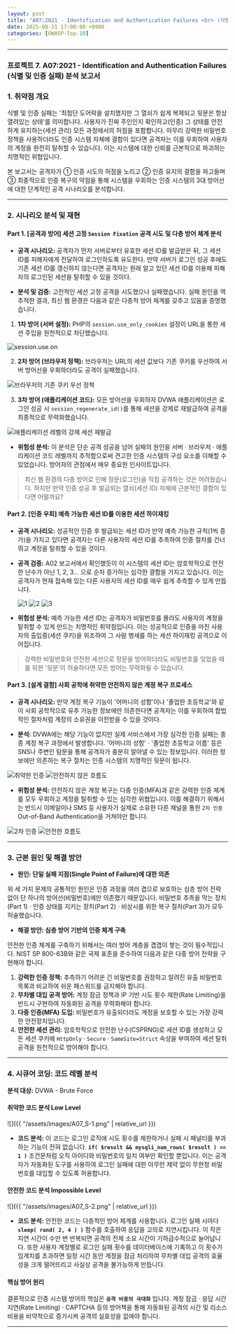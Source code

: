 ```yaml
---
layout: post
title: "A07:2021 - Identification and Authentication Failures <br> (식별 및 인증 실패) 분석 보고서"
date: 2025-08-31 17:00:00 +0900
categories: [OWASP-Top-10]
---
```

---

### **프로젝트 7. A07:2021 - Identification and Authentication Failures <br> (식별 및 인증 실패) 분석 보고서**

### 1. 취약점 개요

   식별 및 인증 실패는 '최첨단 도어락을 설치했지만 그 열쇠가 쉽게 복제되고 뒷문은 항상 열려있는 상태'를 의미합니다. 사용자가 진짜 주인인지 확인하고(인증) 그 상태를 안전하게 유지하는(세션 관리) 모든 과정에서의 허점을 포함합니다. 아무리 강력한 비밀번호 정책을 사용하더라도 인증 시스템 자체에 결함이 있다면 공격자는 이를 우회하여 사용자의 계정을 완전히 탈취할 수 있습니다. 이는 시스템에 대한 신뢰를 근본적으로 파괴하는 치명적인 위협입니다.

   본 보고서는 공격자가 ① 인증 시도의 허점을 노리고 ② 인증 유지의 결함을 파고들며 ③ 최종적으로 인증 복구의 약점을 통해 시스템을 우회하는 인증 시스템의 3대 방어선에 대한 단계적인 공격 시나리오를 분석합니다.

---

### 2. 시나리오 분석 및 재현

#### Part 1. [공격과 방어] 세션 고정 `Session Fixation` 공격 시도 및 다층 방어 체계 분석

*   **공격 시나리오:**
   공격자가 먼저 서버로부터 유효한 세션 ID를 발급받은 뒤, 그 세션 ID를 피해자에게 전달하여 로그인하도록 유도한다. 만약 서버가 로그인 성공 후에도 기존 세션 ID를 갱신하지 않는다면 공격자는 원래 알고 있던 세션 ID를 이용해 피해자의 로그인된 세션을 탈취할 수 있을 것이다.

*   **분석 및 검증:**
   고전적인 세션 고정 공격을 시도했으나 실패했습니다. 실패 원인을 역추적한 결과, 최신 웹 환경은 다음과 같은 다층적 방어 체계를 갖추고 있음을 증명했습니다.

   1.  **1차 방어 (서버 설정):** PHP의 `session.use_only_cookies` 설정이 URL을 통한 세션 주입을 원천적으로 차단했습니다.

   ![session.use.on](/assets/images/A07_P1-1.png)

   2.  **2차 방어 (브라우저 정책):** 브라우저는 URL의 세션 값보다 기존 쿠키를 우선하여 서버 방어선을 우회하더라도 공격이 실패했습니다.

   ![브라우저의 기존 쿠키 우선 정책](/assets/images/A07_P1-4.png)

   3.  **3차 방어 (애플리케이션 코드):** 모든 방어선을 우회하자 DVWA 애플리케이션은 로그인 성공 시 `session_regenerate_id()`를 통해 세션을 강제로 재발급하여 공격을 최종적으로 무력화했습니다.

   ![애플리케이션 레벨의 강제 세션 재발급](/assets/images/A07_P1-3.png)

*   **위험성 분석:**
   이 분석은 단순 공격 성공을 넘어 실패의 원인을 서버 · 브라우저 · 애플리케이션 코드 레벨까지 추적함으로써 견고한 인증 시스템의 구성 요소를 이해할 수 있었습니다. 방어자의 관점에서 매우 중요한 인사이트입니다.

>   최신 웹 환경의 다층 방어로 인해 정문(로그인)을 직접 공격하는 것은 어려웠습니다. 하지만 만약 인증 성공 후 발급되는 열쇠(세션 ID) 자체에 근본적인 결함이 있다면 어떨까요?

#### Part 2. [인증 우회] 예측 가능한 세션 ID를 이용한 세션 하이재킹

*   **공격 시나리오:**
   성공적인 인증 후 발급되는 세션 ID가 만약 예측 가능한 규칙(1씩 증가)을 가지고 있다면 공격자는 다른 사용자의 세션 ID를 추측하여 인증 절차를 건너뛰고 계정을 탈취할 수 있을 것이다.

*   **공격 검증:**
   A02 보고서에서 확인했듯이 이 시스템의 세션 ID는 암호학적으로 안전한 난수가 아닌 1, 2, 3... 으로 순차 증가하는 심각한 결함을 가지고 있습니다. 이는 공격자가 현재 접속해 있는 다른 사용자의 세션 ID를 매우 쉽게 추측할 수 있게 만듭니다.

    ![1](/assets/images/A02_P1-1.png)
    ![2](/assets/images/A02_P1-2.png)
    ![3](/assets/images/A02_P1-3.png)

*   **위험성 분석:**
   예측 가능한 세션 ID는 공격자가 비밀번호를 몰라도 사용자의 계정을 탈취할 수 있게 만드는 치명적인 취약점입니다. 이는 성공적으로 인증을 마친 사용자의 출입증(세션 쿠키)을 위조하여 그 사람 행세를 하는 세션 하이재킹 공격으로 이어집니다.

>  강력한 비밀번호와 안전한 세션으로 정문을 방어하더라도 비밀번호를 잊었을 때를 위한 '뒷문'이 허술하다면 모든 방어는 무력화될 수 있습니다.

#### Part 3. [설계 결함] 사회 공학에 취약한 안전하지 않은 계정 복구 프로세스

*   **공격 시나리오:**
   만약 계정 복구 기능이 '어머니의 성함'이나 '졸업한 초등학교'와 같이 사회 공학적으로 유추 가능한 정보에만 의존한다면 공격자는 이를 우회하여 합법적인 절차처럼 계정의 소유권을 이전받을 수 있을 것이다.

*   **분석:**
   DVWA에는 해당 기능이 없지만 실제 서비스에서 가장 심각한 인증 실패는 종종 계정 복구 과정에서 발생합니다. '어머니의 성함' · '졸업한 초등학교 이름' 등은 SNS나 주변인 탐문을 통해 공격자가 충분히 알아낼 수 있는 정보입니다. 이러한 정보에만 의존하는 복구 절차는 인증 시스템의 치명적인 뒷문이 됩니다.

   ![취약한 인증](/assets/images/A07_P3-1.png)
   ![안전하지 않은 흐름도](/assets/images/A07_P3-3.png)


*   **위험성 분석:**
   안전하지 않은 계정 복구는 다중 인증(MFA)과 같은 강력한 인증 체계를 모두 우회하고 계정을 탈취할 수 있는 심각한 위협입니다. 이를 해결하기 위해서는 반드시 이메일이나 SMS 등 사용자가 실제로 소유한 다른 채널을 통한 `2차 인증`Out-of-Band Authentication을 거쳐야만 합니다.

   ![2차 인증](/assets/images/A07_P3-2.png)
   ![안전한 흐름도](/assets/images/A07_P3-4.png)

---

### 3. 근본 원인 및 해결 방안

*   **원인: 단일 실패 지점(Single Point of Failure)에 대한 의존**

   위 세 가지 문제의 공통적인 원인은 인증 과정을 여러 겹으로 보호하는 심층 방어 전략 없이 단 하나의 방어선(비밀번호)에만 의존했기 때문입니다. 비밀번호 추측을 막는 장치(Part 1) · 인증 상태를 지키는 장치(Part 2) · 비상시를 위한 복구 절차(Part 3)가 모두 허술했습니다.

*   **해결 방안: 심층 방어 기반의 인증 체계 구축**

   안전한 인증 체계를 구축하기 위해서는 여러 방어 계층을 겹겹이 쌓는 것이 필수적입니다. NIST SP 800-63B와 같은 국제 표준을 준수하여 다음과 같은 다중 방어 전략을 구현해야 합니다.

   1.  **강력한 인증 정책:** 추측하기 어려운 긴 비밀번호를 권장하고 알려진 유출 비밀번호 목록과 비교하여 쉬운 패스워드를 금지해야 합니다.
   2.  **무차별 대입 공격 방어:** 계정 잠금 정책과 IP 기반 시도 횟수 제한(Rate Limiting)을 반드시 구현하여 자동화된 공격을 무력화해야 합니다.
   3.  **다중 인증(MFA) 도입:** 비밀번호가 유출되더라도 계정을 보호할 수 있는 가장 강력한 안전장치입니다.
   4.  **안전한 세션 관리:** 암호학적으로 안전한 난수(CSPRNG)로 세션 ID를 생성하고 모든 세션 쿠키에 `HttpOnly` · `Secure` · `SameSite=Strict` 속성을 부여하여 세션 탈취 공격을 원천적으로 방어해야 합니다.

---

### 4. 시큐어 코딩: 코드 레벨 분석

**분석 대상:** DVWA - Brute Force

#### 취약한 코드 분석 Low Level

   ![]({{ "/assets/images/A07_S-1.png" | relative_url }})   

   *   **코드 분석:** 이 코드는 로그인 로직에 시도 횟수를 제한하거나 실패 시 페널티를 부과하는 기능이 전혀 없습니다. **`if( $result && mysqli_num_rows( $result ) == 1 )`** 조건문처럼 오직 아이디와 비밀번호의 일치 여부만 확인할 뿐입니다. 이는 공격자가 자동화된 도구를 사용하여 로그인 실패에 대한 아무런 제약 없이 무한정 비밀번호를 대입할 수 있도록 허용합니다.

#### 안전한 코드 분석 Impossible Level

   ![]({{ "/assets/images/A07_S-2.png" | relative_url }})  

   *   **코드 분석:** 안전한 코드는 다층적인 방어 체계를 사용합니다. 로그인 실패 시마다 **`sleep( rand( 2, 4 ) )`** 함수를 호출하여 응답을 고의로 지연시킵니다. 이 작은 지연 시간이 수만 번 반복되면 공격의 전체 소요 시간이 기하급수적으로 늘어납니다. 또한 사용자 계정별로 로그인 실패 횟수를 데이터베이스에 기록하고 이 횟수가 임계치를 초과하면 일정 시간 동안 계정을 잠금 처리하여 무차별 대입 공격의 효율성을 크게 떨어뜨리고 사실상 공격을 불가능하게 만듭니다.

#### 핵심 방어 원리

   결론적으로 인증 시스템 방어의 핵심은 **`공격 비용의 극대화`** 입니다. 계정 잠금 · 응답 시간 지연(Rate Limiting) · CAPTCHA 등의 방어책을 통해 자동화된 공격의 시간 및 리소스 비용을 비약적으로 증가시켜 공격의 실효성을 없애야 합니다.

<hr class="short-rule">
